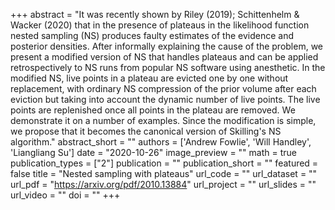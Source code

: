 
+++
abstract = "It was recently shown by Riley (2019); Schittenhelm & Wacker (2020) that in the presence of plateaus in the likelihood function nested sampling (NS) produces faulty estimates of the evidence and posterior densities. After informally explaining the cause of the problem, we present a modified version of NS that handles plateaus and can be applied retrospectively to NS runs from popular NS software using anesthetic. In the modified NS, live points in a plateau are evicted one by one without replacement, with ordinary NS compression of the prior volume after each eviction but taking into account the dynamic number of live points. The live points are replenished once all points in the plateau are removed. We demonstrate it on a number of examples. Since the modification is simple, we propose that it becomes the canonical version of Skilling's NS algorithm."
abstract_short = ""
authors = ['Andrew Fowlie', 'Will Handley', 'Liangliang Su']
date = "2020-10-26"
image_preview = ""
math = true
publication_types = ["2"]
publication = ""
publication_short = ""
featured = false
title = "Nested sampling with plateaus"
url_code = ""
url_dataset = ""
url_pdf = "https://arxiv.org/pdf/2010.13884"
url_project = ""
url_slides = ""
url_video = ""
doi = ""
+++

